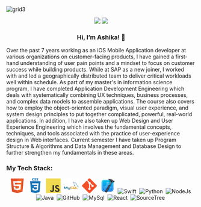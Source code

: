 
![grid3](https://user-images.githubusercontent.com/13530237/226351323-d5be870d-4d13-4acd-a7ac-d19d054b4e74.jpg)


<div align="center">
<a href="https://www.linkedin.com/in/ashika-kalmady-6485a889/"><img src="https://img.shields.io/badge/LinkedIn-d3f6e9?style=for-the-badge&labelColor=555555&logo=linkedin&logoColor=white" /></a>
<a href="mailto:ashika.kalmady21@gmail.com"><img src="https://img.shields.io/badge/Gmail-d3f6e9?style=for-the-badge&labelColor=555555&logo=gmail&logoColor=white" /></a>
<h3>Hi, I’m Ashika! 👋</h3>
</div>
Over the past 7 years working as an iOS Mobile Application developer at various organizations on customer-facing products, I have gained a first-hand understanding of user pain points and a mindset to focus on customer success while building products. While at SAP as a new joiner, I worked with and led a geographically distributed team to deliver critical workloads well within schedule.
As part of my master's in information science program, I have completed Application Development Engineering which deals with systematically combining UX techniques, business processes, and complex data models to assemble applications. The course also covers how to employ the object-oriented paradigm, visual user experience, and system design principles to put together complicated, powerful, real-world applications. In addition, I have also taken up Web Design and User Experience Engineering which involves the fundamental concepts, techniques, and tools associated with the practice of user-experience design in Web interfaces. Current semester I have taken up Program Structure & Algorithms and Data Management and Database Design to further strengthen my fundamentals in these areas.

### My Tech Stack:
<div align="center">
  <img src="https://github.com/devicons/devicon/blob/master/icons/html5/html5-original.svg" alt="HTML" width="40" height="40"/>&nbsp;
  <img src="https://github.com/devicons/devicon/blob/master/icons/css3/css3-plain-wordmark.svg" alt="CSS" width="40" height="40"/>&nbsp;
  <img src="https://github.com/devicons/devicon/blob/master/icons/javascript/javascript-original.svg" alt="JavaScript" width="40" height="40"/>&nbsp;
  <img src="https://github.com/devicons/devicon/blob/master/icons/mysql/mysql-original-wordmark.svg" alt="MySQL" width="40" height="40"/>&nbsp;
  <img src="https://github.com/devicons/devicon/blob/master/icons/git/git-plain.svg" alt="Git" width="40" height="40"/>&nbsp;
  <img src="https://github.com/devicons/devicon/blob/master/icons/xcode/xcode-original.svg" alt="Xcode" width="40" height="40"/>&nbsp;
  <img src="https://github.com/devicons/devicon/tree/master/icons/swift" alt="Swift" width="40" height="40"/>&nbsp;
  <img src="https://github.com/devicons/devicon/tree/master/icons/python" alt="Python" width="40" height="40"/>&nbsp;
  <img src="https://github.com/devicons/devicon/tree/master/icons/nodejs" alt="NodeJs" width="40" height="40"/>&nbsp;
  <img src="https://github.com/devicons/devicon/tree/master/icons/java" alt="Java" width="40" height="40"/>&nbsp;
  <img src="https://github.com/devicons/devicon/tree/master/icons/github" alt="GitHub" width="40" height="40"/>&nbsp;
  <img src="https://github.com/devicons/devicon/tree/master/icons/mysql" alt="MySql" width="40" height="40"/>&nbsp;
  <img src="https://github.com/devicons/devicon/tree/master/icons/react" alt="React" width="40" height="40"/>&nbsp;
  <img src="https://github.com/devicons/devicon/tree/master/icons/sourcetree" alt="SourceTree" width="40" height="40"/>&nbsp;
</div>

